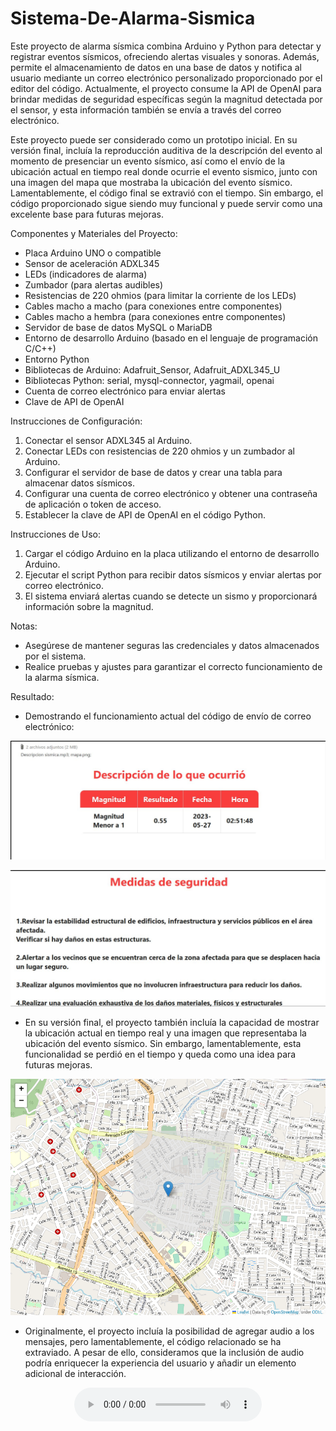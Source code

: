 # Sistema-De-Alarma-Sismica
Este proyecto de alarma sísmica combina Arduino y Python para detectar y registrar eventos sísmicos, ofreciendo alertas visuales y sonoras. Además, permite el almacenamiento de datos en una base de datos y notifica al usuario mediante un correo electrónico personalizado proporcionado por el editor del código. Actualmente, el proyecto consume la API de OpenAI para brindar medidas de seguridad específicas según la magnitud detectada por el sensor, y esta información también se envía a través del correo electrónico.

Este proyecto puede ser considerado como un prototipo inicial. En su versión final, incluía la reproducción auditiva de la descripción del evento al momento de presenciar un evento sísmico, así como el envío de la ubicación actual en tiempo real donde ocurrie el evento sismico, junto con una imagen del mapa que mostraba la ubicación del evento sísmico. Lamentablemente, el código final se extravió con el tiempo. Sin embargo, el código proporcionado sigue siendo muy funcional y puede servir como una excelente base para futuras mejoras.

Componentes y Materiales del Proyecto:
- Placa Arduino UNO o compatible
- Sensor de aceleración ADXL345
- LEDs (indicadores de alarma)
- Zumbador (para alertas audibles)
- Resistencias de 220 ohmios (para limitar la corriente de los LEDs)
- Cables macho a macho (para conexiones entre componentes)
- Cables macho a hembra (para conexiones entre componentes)
- Servidor de base de datos MySQL o MariaDB
- Entorno de desarrollo Arduino (basado en el lenguaje de programación C/C++)
- Entorno Python
- Bibliotecas de Arduino: Adafruit_Sensor, Adafruit_ADXL345_U
- Bibliotecas Python: serial, mysql-connector, yagmail, openai
- Cuenta de correo electrónico para enviar alertas
- Clave de API de OpenAI

Instrucciones de Configuración:
1. Conectar el sensor ADXL345 al Arduino.
2. Conectar LEDs con resistencias de 220 ohmios y un zumbador al Arduino.
3. Configurar el servidor de base de datos y crear una tabla para almacenar datos sísmicos.
4. Configurar una cuenta de correo electrónico y obtener una contraseña de aplicación o token de acceso.
5. Establecer la clave de API de OpenAI en el código Python.

Instrucciones de Uso:
1. Cargar el código Arduino en la placa utilizando el entorno de desarrollo Arduino.
2. Ejecutar el script Python para recibir datos sísmicos y enviar alertas por correo electrónico.
3. El sistema enviará alertas cuando se detecte un sismo y proporcionará información sobre la magnitud.

Notas:
- Asegúrese de mantener seguras las credenciales y datos almacenados por el sistema.
- Realice pruebas y ajustes para garantizar el correcto funcionamiento de la alarma sísmica.

Resultado:
- Demostrando el funcionamiento actual del código de envío de correo electrónico:

<p align="center">
  <img src="image/prueba1.jpeg" alt="Mi Imagen 1">
</p>

<p align="center">
  <img src="image/prueba.jpeg" alt="Mi Imagen 2">
</p>

- En su versión final, el proyecto también incluía la capacidad de mostrar la ubicación actual en tiempo real y una imagen que representaba la ubicación del evento sísmico. Sin embargo, lamentablemente, esta funcionalidad se perdió en el tiempo y queda como una idea para futuras mejoras.

<p align="center">
  <img src="image/mapa.png" alt="Mi Imagen 3">
</p>


- Originalmente, el proyecto incluía la posibilidad de agregar audio a los mensajes, pero lamentablemente, el código relacionado se ha extraviado. A pesar de ello, consideramos que la inclusión de audio podría enriquecer la experiencia del usuario y añadir un elemento adicional de interacción.


<center>
  <audio controls>
    <source src="Script_Python/aud/Descripcion sismica.mp3" type="audio/mpeg">
    Tu navegador no soporta la reproducción de audio.
  </audio>
</center>


